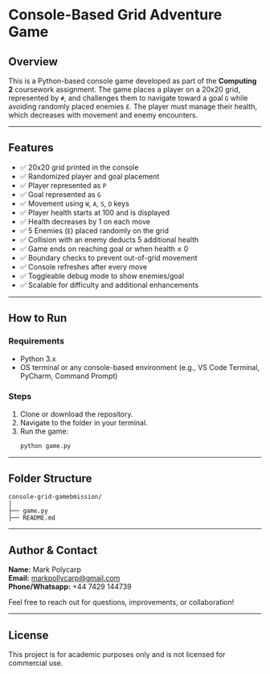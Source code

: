 
# Console-Based Grid Adventure Game

## Overview
This is a Python-based console game developed as part of the **Computing 2** coursework assignment. The game places a player on a 20x20 grid, represented by `#`, and challenges them to navigate toward a goal `G` while avoiding randomly placed enemies `E`. The player must manage their health, which decreases with movement and enemy encounters.

---

## Features
- ✅ 20x20 grid printed in the console
- ✅ Randomized player and goal placement
- ✅ Player represented as `P`
- ✅ Goal represented as `G`
- ✅ Movement using `W`, `A`, `S`, `D` keys
- ✅ Player health starts at 100 and is displayed
- ✅ Health decreases by 1 on each move
- ✅ 5 Enemies (`E`) placed randomly on the grid
- ✅ Collision with an enemy deducts 5 additional health
- ✅ Game ends on reaching goal or when health ≤ 0
- ✅ Boundary checks to prevent out-of-grid movement
- ✅ Console refreshes after every move
- ✅ Toggleable debug mode to show enemies/goal
- ✅ Scalable for difficulty and additional enhancements

---

## How to Run

### Requirements
- Python 3.x
- OS terminal or any console-based environment (e.g., VS Code Terminal, PyCharm, Command Prompt)

### Steps
1. Clone or download the repository.
2. Navigate to the folder in your terminal.
3. Run the game:
   ```bash
   python game.py
   ```

---

## Folder Structure
```
console-grid-gamebmission/
│
├── game.py
├── README.md
```

---

## Author & Contact

**Name:** Mark Polycarp  
**Email:** markpollycarp@gmail.com  
**Phone/Whatsapp:** +44 7429 144739  

Feel free to reach out for questions, improvements, or collaboration!

---

## License
This project is for academic purposes only and is not licensed for commercial use.

